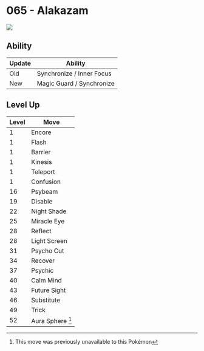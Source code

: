 # 065 - Alakazam
![][065]

## Ability

Update | Ability
---    | ---
Old    | Synchronize / Inner Focus
New    | Magic Guard / Synchronize

## Level Up

Level | Move
---   | ---
  1   | Encore
  1   | Flash
  1   | Barrier
  1   | Kinesis
  1   | Teleport
  1   | Confusion
 16   | Psybeam
 19   | Disable
 22   | Night Shade
 25   | Miracle Eye
 28   | Reflect
 28   | Light Screen
 31   | Psycho Cut
 34   | Recover
 37   | Psychic
 40   | Calm Mind
 43   | Future Sight
 46   | Substitute
 49   | Trick
 52   | Aura Sphere [^1]



[065]: ../img/pokemon/065.png

[^1]: This move was previously unavailable to this Pokémon